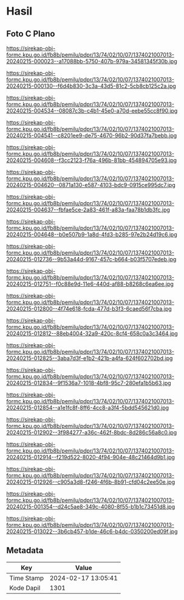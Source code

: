 # Hasil

## Foto C Plano

https://sirekap-obj-formc.kpu.go.id/fb8b/pemilu/pdpr/13/74/02/10/07/1374021007013-20240215-000023--a17088bb-5750-407b-979a-34581345f30b.jpg

https://sirekap-obj-formc.kpu.go.id/fb8b/pemilu/pdpr/13/74/02/10/07/1374021007013-20240215-000130--f6d4b830-3c3a-43d5-81c2-5cb8cb125c2a.jpg

https://sirekap-obj-formc.kpu.go.id/fb8b/pemilu/pdpr/13/74/02/10/07/1374021007013-20240215-004534--08087c3b-c4b1-45e0-a70d-eebe55cc8f90.jpg

https://sirekap-obj-formc.kpu.go.id/fb8b/pemilu/pdpr/13/74/02/10/07/1374021007013-20240215-004541--c8201ee9-de75-4670-96b2-90d37fa7bebb.jpg

https://sirekap-obj-formc.kpu.go.id/fb8b/pemilu/pdpr/13/74/02/10/07/1374021007013-20240215-004608--f3cc2123-f76a-496b-81bb-454894705e93.jpg

https://sirekap-obj-formc.kpu.go.id/fb8b/pemilu/pdpr/13/74/02/10/07/1374021007013-20240215-004620--0871a130-e587-4103-bdc9-0915ce995dc7.jpg

https://sirekap-obj-formc.kpu.go.id/fb8b/pemilu/pdpr/13/74/02/10/07/1374021007013-20240215-004637--fbfae5ce-2a83-461f-a83a-faa78b1db3fc.jpg

https://sirekap-obj-formc.kpu.go.id/fb8b/pemilu/pdpr/13/74/02/10/07/1374021007013-20240215-004648--b0e507b9-1a8d-4fd3-b285-97e2b24d19c6.jpg

https://sirekap-obj-formc.kpu.go.id/fb8b/pemilu/pdpr/13/74/02/10/07/1374021007013-20240215-012736--9b53a44d-9167-457c-b664-b03f5707edeb.jpg

https://sirekap-obj-formc.kpu.go.id/fb8b/pemilu/pdpr/13/74/02/10/07/1374021007013-20240215-012751--f0c88e9d-11e6-440d-af88-b8268c6ea6ee.jpg

https://sirekap-obj-formc.kpu.go.id/fb8b/pemilu/pdpr/13/74/02/10/07/1374021007013-20240215-012800--4f74e618-fcda-477d-b3f3-6caed56f7cba.jpg

https://sirekap-obj-formc.kpu.go.id/fb8b/pemilu/pdpr/13/74/02/10/07/1374021007013-20240215-012812--88eb4004-32a9-420c-8cf4-658c0a3c3464.jpg

https://sirekap-obj-formc.kpu.go.id/fb8b/pemilu/pdpr/13/74/02/10/07/1374021007013-20240215-012825--3aba7d3f-e1b2-421b-a4fa-624f602702bd.jpg

https://sirekap-obj-formc.kpu.go.id/fb8b/pemilu/pdpr/13/74/02/10/07/1374021007013-20240215-012834--9f1536a7-1018-4bf8-95c7-280efa1b5b63.jpg

https://sirekap-obj-formc.kpu.go.id/fb8b/pemilu/pdpr/13/74/02/10/07/1374021007013-20240215-012854--a1e1fc8f-8ff6-4cc8-a3f4-5bdd545621d0.jpg

https://sirekap-obj-formc.kpu.go.id/fb8b/pemilu/pdpr/13/74/02/10/07/1374021007013-20240215-012902--3f984277-a36c-462f-8bdc-8d286c56a8c0.jpg

https://sirekap-obj-formc.kpu.go.id/fb8b/pemilu/pdpr/13/74/02/10/07/1374021007013-20240215-012914--f219d522-8020-4f94-904e-48c21464d9b1.jpg

https://sirekap-obj-formc.kpu.go.id/fb8b/pemilu/pdpr/13/74/02/10/07/1374021007013-20240215-012926--c905a3d8-f246-4f6b-8b91-cfd04c2ee50e.jpg

https://sirekap-obj-formc.kpu.go.id/fb8b/pemilu/pdpr/13/74/02/10/07/1374021007013-20240215-001354--d24c5ae8-349c-4080-8f55-b1b1c73451d8.jpg

https://sirekap-obj-formc.kpu.go.id/fb8b/pemilu/pdpr/13/74/02/10/07/1374021007013-20240215-013022--3b6cb457-b1de-46c6-b4dc-0350200ed09f.jpg


## Metadata

| Key        | Value               |
| ---------- | ------------------- |
| Time Stamp | 2024-02-17 13:05:41 |
| Kode Dapil | 1301                |



